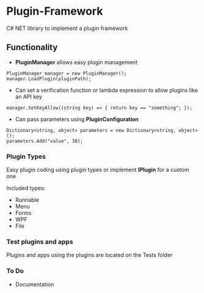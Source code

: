 # Plugin-Framework
C# NET library to implement a plugin framework

## Functionality

* **PluginManager** allows easy plugin management
```
PluginManager manager = new PluginManager();
manager.LoadPlugin(pluginPath);
```
* Can set a verification function or lambda expression to allow plugins like an API key
```
manager.SetKeyAllow((string key) => { return key == "something"; });
```
* Can pass parameters using **PluginConfiguration**
```
Dictionary<string, object> parameters = new Dictionary<string, object>();
parameters.Add("value", 30);
```

### Plugin Types
Easy plugin coding using plugin types or implement **IPlugin** for a custom one

Included types: 
* Runnable
* Menu
* Forms
* WPF
* File

### Test plugins and apps
Plugins and apps using the plugins are located on the Tests folder

### To Do
* Documentation
